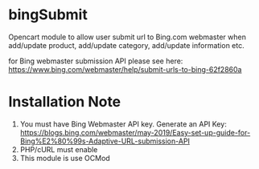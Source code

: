 # bingSubmit
Opencart module to allow user submit url to Bing.com webmaster when add/update product, add/update category, add/update information etc.

for Bing webmaster submission API please see here: https://www.bing.com/webmaster/help/submit-urls-to-bing-62f2860a

# Installation Note
1. You must have Bing Webmaster API key. Generate an API Key: https://blogs.bing.com/webmaster/may-2019/Easy-set-up-guide-for-Bing%E2%80%99s-Adaptive-URL-submission-API
2. PHP/cURL must enable
3. This module is use OCMod
